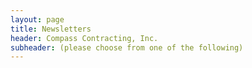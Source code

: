 ```yaml
--- 
layout: page
title: Newsletters
header: Compass Contracting, Inc.
subheader: (please choose from one of the following)
---
```


